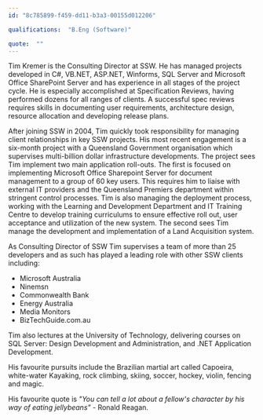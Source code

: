```yaml
---
id: "8c785899-f459-dd11-b3a3-00155d012206"

qualifications:  "B.Eng (Software)"

quote:  ""
---
```


Tim Kremer is the Consulting Director at SSW. He has managed projects developed in C#, VB.NET, ASP.NET, Winforms, SQL Server and Microsoft Office SharePoint Server and has experience in all stages of the project cycle. He is especially accomplished at Specification Reviews, having performed dozens for all ranges of clients. A successful spec reviews requires skills in documenting user requirements, architecture design, resource allocation and developing release plans. 

After joining SSW in 2004, Tim quickly took responsibility for managing client relationships in key SSW projects. His most recent engagement is a six-month project with a Queensland Government organisation which supervises multi-billion dollar infrastructure developments. The project sees Tim implement two main application roll-outs. The first is focused on implementing Microsoft Office Sharepoint Server for document management to a group of 60 key users. This requires him to liaise with external IT providers and the Queensland Premiers department within stringent control processes. Tim is also managing the deployment process, working with the Learning and Development Department and IT Training Centre to develop training curriculums to ensure effective roll out, user acceptance and utilization of the new system. The second sees Tim manage the development and implementation of a Land Acquisition system. 

As Consulting Director of SSW Tim supervises a team of more than 25 developers and as such has played a leading role with other SSW clients including: 

*   Microsoft Australia
*   Ninemsn
*   Commonwealth Bank
*   Energy Australia
*   Media Monitors
*   BizTechGuide.com.au

Tim also lectures at the University of Technology, delivering courses on SQL Server: Design Development and Administration, and .NET Application Development.

His favourite pursuits include the Brazilian martial art called Capoeira, white-water Kayaking, rock climbing, skiing, soccer, hockey, violin, fencing and magic.

His favourite quote is *"You can tell a lot about a fellow's character by his way of eating jellybeans"* - Ronald Reagan. 